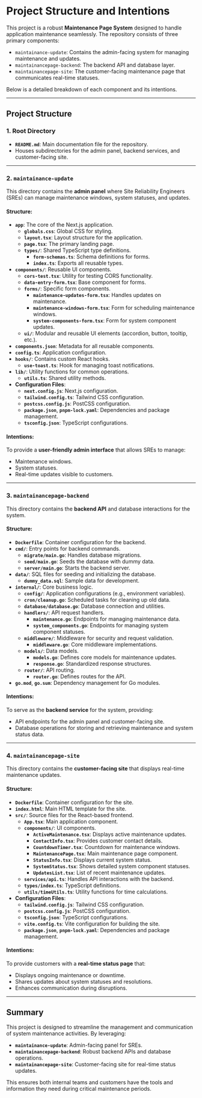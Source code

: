 # Project Structure and Intentions

This project is a robust **Maintenance Page System** designed to handle application maintenance seamlessly. The repository consists of three primary components:

- `maintainance-update`: Contains the admin-facing system for managing maintenance and updates.
- `maintainancepage-backend`: The backend API and database layer.
- `maintainancepage-site`: The customer-facing maintenance page that communicates real-time statuses.

Below is a detailed breakdown of each component and its intentions.

---

## **Project Structure**

### 1. **Root Directory**
- **`README.md`**: Main documentation file for the repository.
- Houses subdirectories for the admin panel, backend services, and customer-facing site.

---

### 2. **`maintainance-update`**
This directory contains the **admin panel** where Site Reliability Engineers (SREs) can manage maintenance windows, system statuses, and updates.

#### Structure:
- **`app`**: The core of the Next.js application.
  - **`globals.css`**: Global CSS for styling.
  - **`layout.tsx`**: Layout structure for the application.
  - **`page.tsx`**: The primary landing page.
  - **`types/`**: Shared TypeScript type definitions.
    - **`form-schemas.ts`**: Schema definitions for forms.
    - **`index.ts`**: Exports all reusable types.
- **`components/`**: Reusable UI components.
  - **`cors-test.tsx`**: Utility for testing CORS functionality.
  - **`data-entry-form.tsx`**: Base component for forms.
  - **`forms/`**: Specific form components.
    - **`maintenance-updates-form.tsx`**: Handles updates on maintenance.
    - **`maintenance-windows-form.tsx`**: Form for scheduling maintenance windows.
    - **`system-components-form.tsx`**: Form for system component updates.
  - **`ui/`**: Modular and reusable UI elements (accordion, button, tooltip, etc.).
- **`components.json`**: Metadata for all reusable components.
- **`config.ts`**: Application configuration.
- **`hooks/`**: Contains custom React hooks.
  - **`use-toast.ts`**: Hook for managing toast notifications.
- **`lib/`**: Utility functions for common operations.
  - **`utils.ts`**: Shared utility methods.
- **Configuration Files**:
  - **`next.config.js`**: Next.js configuration.
  - **`tailwind.config.ts`**: Tailwind CSS configuration.
  - **`postcss.config.js`**: PostCSS configuration.
  - **`package.json`**, **`pnpm-lock.yaml`**: Dependencies and package management.
  - **`tsconfig.json`**: TypeScript configurations.

#### Intentions:
To provide a **user-friendly admin interface** that allows SREs to manage:
- Maintenance windows.
- System statuses.
- Real-time updates visible to customers.

---

### 3. **`maintainancepage-backend`**
This directory contains the **backend API** and database interactions for the system.

#### Structure:
- **`Dockerfile`**: Container configuration for the backend.
- **`cmd/`**: Entry points for backend commands.
  - **`migrate/main.go`**: Handles database migrations.
  - **`seed/main.go`**: Seeds the database with dummy data.
  - **`server/main.go`**: Starts the backend server.
- **`data/`**: SQL files for seeding and initializing the database.
  - **`dummy_data.sql`**: Sample data for development.
- **`internal/`**: Core business logic.
  - **`config/`**: Application configurations (e.g., environment variables).
  - **`cron/cleanup.go`**: Scheduled tasks for cleaning up old data.
  - **`database/database.go`**: Database connection and utilities.
  - **`handlers/`**: API request handlers.
    - **`maintenance.go`**: Endpoints for managing maintenance data.
    - **`system_components.go`**: Endpoints for managing system component statuses.
  - **`middleware/`**: Middleware for security and request validation.
    - **`middleware.go`**: Core middleware implementations.
  - **`models/`**: Data models.
    - **`models.go`**: Defines core models for maintenance updates.
    - **`response.go`**: Standardized response structures.
  - **`router/`**: API routing.
    - **`router.go`**: Defines routes for the API.
- **`go.mod`**, **`go.sum`**: Dependency management for Go modules.

#### Intentions:
To serve as the **backend service** for the system, providing:
- API endpoints for the admin panel and customer-facing site.
- Database operations for storing and retrieving maintenance and system status data.

---

### 4. **`maintainancepage-site`**
This directory contains the **customer-facing site** that displays real-time maintenance updates.

#### Structure:
- **`Dockerfile`**: Container configuration for the site.
- **`index.html`**: Main HTML template for the site.
- **`src/`**: Source files for the React-based frontend.
  - **`App.tsx`**: Main application component.
  - **`components/`**: UI components.
    - **`ActiveMaintenance.tsx`**: Displays active maintenance updates.
    - **`ContactInfo.tsx`**: Provides customer contact details.
    - **`CountdownTimer.tsx`**: Countdown for maintenance windows.
    - **`MaintenancePage.tsx`**: Main maintenance page component.
    - **`StatusInfo.tsx`**: Displays current system status.
    - **`SystemStatus.tsx`**: Shows detailed system component statuses.
    - **`UpdatesList.tsx`**: List of recent maintenance updates.
  - **`services/api.ts`**: Handles API interactions with the backend.
  - **`types/index.ts`**: TypeScript definitions.
  - **`utils/timeUtils.ts`**: Utility functions for time calculations.
- **Configuration Files**:
  - **`tailwind.config.js`**: Tailwind CSS configuration.
  - **`postcss.config.js`**: PostCSS configuration.
  - **`tsconfig.json`**: TypeScript configurations.
  - **`vite.config.ts`**: Vite configuration for building the site.
  - **`package.json`**, **`pnpm-lock.yaml`**: Dependencies and package management.

#### Intentions:
To provide customers with a **real-time status page** that:
- Displays ongoing maintenance or downtime.
- Shares updates about system statuses and resolutions.
- Enhances communication during disruptions.

---

## Summary
This project is designed to streamline the management and communication of system maintenance activities. By leveraging:
- **`maintainance-update`**: Admin-facing panel for SREs.
- **`maintainancepage-backend`**: Robust backend APIs and database operations.
- **`maintainancepage-site`**: Customer-facing site for real-time status updates.

This ensures both internal teams and customers have the tools and information they need during critical maintenance periods.
